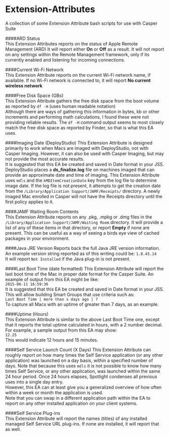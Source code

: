 # Extension-Attributes
A collection of some Extension Attribute bash scripts for use with Casper Suite

####ARD Status  
This Extension Attributes reports on the status of Apple Remote Management (ARD) It will report either **On** or **Off** as a result. It will not report on any settings within the Remote Management framework, only if its currently enabled and listening for incoming connections.

####Current Wi-Fi Network  
This Extension Attribute reports on the current Wi-Fi network name, if available. If no Wi-Fi network is connected to, it will report **No current wireless network**  

####Free Disk Space (GBs)  
This Extension Attribute gathers the free disk space from the boot volume as reported by `df -H` (uses human readable notation)  
Although there are ways of gathering this information in bytes, kb or other increments and performing math calculations, I found these were not providing reliable results. The `df -H` command output seems to most closely match the free disk space as reported by Finder, so that is what this EA uses.

####Imaging Date (DeployStudio)
This Extension Attribute is designed primarily to work when Macs are imaged with DeployStudio, not with Casper Imaging. However, it can also be used with Casper Imaging, but may not provide the most accurate results.  
It is suggested that this EA be created and saved in Date format in your JSS.  
DeployStudio places a **ds_finalize.log** file on machines imaged that can provide an approximate date and time of imaging. This Extension Attribute uses `mdls` and the `kMDItemCreationDate` key from the log file to determine image date. If the log file is not present, it attempts to get the creation date from the `/Library/Application Support/JAMF/Receipts/` directory. A newly imaged Mac enrolled in Casper will not have the Receipts directory until the first policy applies to it.

####JAMF Waiting Room Contents  
This Extension Attribute reports on any .pkg, .mpkg or .dmg files in the `/Library/Application Support/JAMF/Waiting Room` directory. It will provide a list of any of these items in that directory, or report **Empty** if none are present. This can be useful as a way of seeing a birds eye view of cached packages in your environment.

####Java JRE Version
Reports back the full Java JRE version information. An example version string reported as of this writing could be:
`1.8.45.14`  
It will report `Not Installed` if the Java plug-in is not present.

####Last Boot Time (date formatted)
This Extension Attribute will report the last boot time of the Mac in proper date format for the Casper Suite. An example of output from this EA might be like:  
`2015-06-11 16:59:36`  
It is suggested that this EA be created and saved in Date format in your JSS. This will allow building Smart Groups that use criteria such as:  
`Last Boot Time | more than x days ago | 7`  
To capture all Macs with an uptime of greater than 7 days, as an example.

####Uptime (Hours)  
This Extension Attribute is similar to the above Last Boot Time one, except that it reports the total uptime calculated in hours, with a 2 number decimal. For example, a sample output from this EA may show:  
`12.25`  
This would indicate 12 hours and 15 minutes.

####Self Service Launch Count (X Days)
This Extension Attribute can roughly report on how many times the Self Service application (or any other application) was launched on a day basis, within a specified number of days. Note that because this uses `mdls` it is not possible to know how many times Self Service, or any other application, was launched within the same 24 hour period. Once 24 hours elapses, Spotlight condenses all previous uses into a single day entry.  
However, this EA can at least give you a generalized overview of how often within a week or month the application is used.  
Note that you can swap in a different application path within the EA to report on any other installed application on your client systems.

####Self Service Plug-ins  
This Extension Attribute will report the names (titles) of any installed managed Self Service URL plug-ins. If none are installed, it will report that as well.
